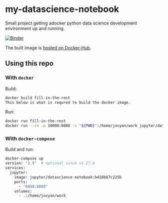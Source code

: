 # my-datascience-notebook
Small project getting adocker python data science development environment up and running.

[![Binder](https://mybinder.org/badge_logo.svg)](your-mybinder-link)

The built image is [hosted on Docker-Hub](link-to-your-dockerhub).

## Using this repo
### With `docker`
Build:

```bash
docker build fill-in-the-rest
This below is what is requred to build the docker image. 
```

Run:

```bash
docker run fill-in-the-rest
docker run --rm -p 10000:8888 -v "${PWD}":/home/jovyan/work jupyter/datascience-notebook:b418b67c225b
```

### With `docker-compose`
Build and run:

```bash
docker-compose up
version: "3.9"  # optional since v1.27.0
services:
  jupyter:
    image: jupyter/datascience-notebook:b418b67c225b
    ports:
      - "8888:8888"
    volumes:
      - .:/home/jovyan/work
```
